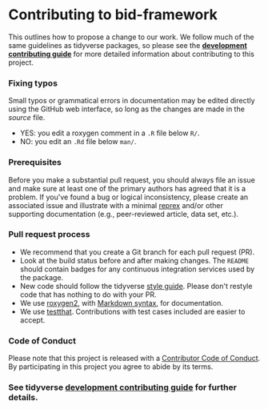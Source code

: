 # Contributing to bid-framework

This outlines how to propose a change to our work. We follow much of the same
guidelines as tidyverse packages, so please see the
[**development contributing guide**](https://rstd.io/tidy-contrib) for more
detailed information about contributing to this project.

### Fixing typos

Small typos or grammatical errors in documentation may be edited directly using
the GitHub web interface, so long as the changes are made in the _source_ file.

*  YES: you edit a roxygen comment in a `.R` file below `R/`.
*  NO: you edit an `.Rd` file below `man/`.

### Prerequisites

Before you make a substantial pull request, you should always file an issue and
make sure at least one of the primary authors has agreed that it is a problem.
If you've found a bug or logical inconsistency, please create an associated
issue and illustrate with a minimal
[reprex](https://www.tidyverse.org/help/#reprex) and/or other supporting
documentation (e.g., peer-reviewed article, data set, etc.).

### Pull request process

*  We recommend that you create a Git branch for each pull request (PR).  
*  Look at the build status before and after making changes. The `README` should
contain badges for any continuous integration services used by the package.  
*  New code should follow the tidyverse [style guide](http://style.tidyverse.org).
Please don't restyle code that has nothing to do with your PR.  
*  We use [roxygen2](https://cran.r-project.org/package=roxygen2), with
[Markdown syntax](https://cran.r-project.org/web/packages/roxygen2/vignettes/rd-formatting.html), 
for documentation.  
*  We use [testthat](https://cran.r-project.org/package=testthat). Contributions
with test cases included are easier to accept. 

### Code of Conduct

Please note that this project is released with a [Contributor Code of
Conduct](CODE_OF_CONDUCT.md). By participating in this project you agree to
abide by its terms.

### See tidyverse [development contributing guide](https://rstd.io/tidy-contrib) for further details.
